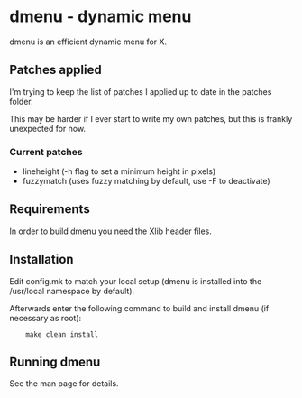 # dmenu - dynamic menu

dmenu is an efficient dynamic menu for X.

## Patches applied

I'm trying to keep the list of patches I applied up to date in
the patches folder.

This may be harder if I ever start to write my own patches, but
this is frankly unexpected for now.

### Current patches

- lineheight (-h flag to set a minimum height in pixels)
- fuzzymatch (uses fuzzy matching by default, use -F to deactivate)

## Requirements

In order to build dmenu you need the Xlib header files.

## Installation

Edit config.mk to match your local setup (dmenu is installed into
the /usr/local namespace by default).

Afterwards enter the following command to build and install dmenu
(if necessary as root):

```
    make clean install
```

## Running dmenu

See the man page for details.
